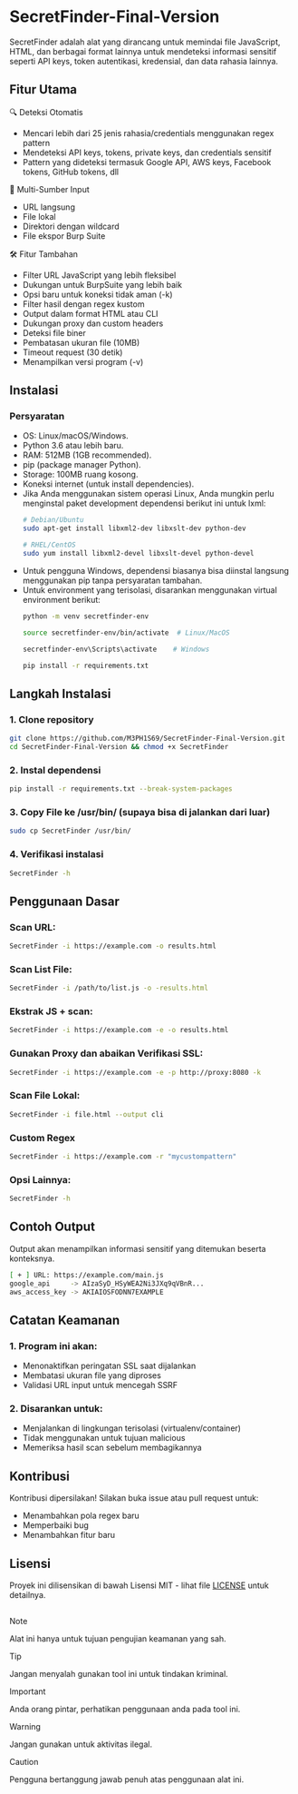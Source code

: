 # SecretFinder-Final-Version
SecretFinder adalah alat yang dirancang untuk memindai file JavaScript, HTML, dan berbagai format lainnya untuk mendeteksi informasi sensitif seperti API keys, token autentikasi, kredensial, dan data rahasia lainnya.

## Fitur Utama
🔍 Deteksi Otomatis
  - Mencari lebih dari 25 jenis rahasia/credentials menggunakan regex pattern
  - Mendeteksi API keys, tokens, private keys, dan credentials sensitif
  - Pattern yang dideteksi termasuk Google API, AWS keys, Facebook tokens, GitHub tokens, dll

📂 Multi-Sumber Input
  - URL langsung
  - File lokal
  - Direktori dengan wildcard
  - File ekspor Burp Suite

🛠 Fitur Tambahan
  - Filter URL JavaScript yang lebih fleksibel
  - Dukungan untuk BurpSuite yang lebih baik
  - Opsi baru untuk koneksi tidak aman (-k)
  - Filter hasil dengan regex kustom
  - Output dalam format HTML atau CLI
  - Dukungan proxy dan custom headers
  - Deteksi file biner
  - Pembatasan ukuran file (10MB)
  - Timeout request (30 detik)
  - Menampilkan versi program (-v)

## Instalasi
### Persyaratan
- OS: Linux/macOS/Windows.
- Python 3.6 atau lebih baru.
- RAM: 512MB (1GB recommended).
- pip (package manager Python).
- Storage: 100MB ruang kosong.
- Koneksi internet (untuk install dependencies).
- Jika Anda menggunakan sistem operasi Linux, Anda mungkin perlu menginstal paket development dependensi berikut ini untuk lxml:
  ```bash
  # Debian/Ubuntu
  sudo apt-get install libxml2-dev libxslt-dev python-dev
  
  # RHEL/CentOS
  sudo yum install libxml2-devel libxslt-devel python-devel
  ```
- Untuk pengguna Windows, dependensi biasanya bisa diinstal langsung menggunakan pip tanpa persyaratan tambahan.
- Untuk environment yang terisolasi, disarankan menggunakan virtual environment berikut:
  ```bash
  python -m venv secretfinder-env
  
  source secretfinder-env/bin/activate  # Linux/MacOS
  
  secretfinder-env\Scripts\activate    # Windows
  
  pip install -r requirements.txt
  ```

## Langkah Instalasi
### 1. Clone repository
```bash
git clone https://github.com/M3PH1S69/SecretFinder-Final-Version.git
cd SecretFinder-Final-Version && chmod +x SecretFinder
```
### 2. Instal dependensi
```bash
pip install -r requirements.txt --break-system-packages
```
### 3. Copy File ke /usr/bin/ (supaya bisa di jalankan dari luar)
```bash
sudo cp SecretFinder /usr/bin/
```
### 4. Verifikasi instalasi
```bash
SecretFinder -h
```

## Penggunaan Dasar
### Scan URL:
```bash
SecretFinder -i https://example.com -o results.html
```
### Scan List File:
```bash
SecretFinder -i /path/to/list.js -o -results.html
```
### Ekstrak JS + scan:
```bash
SecretFinder -i https://example.com -e -o results.html
```
### Gunakan Proxy dan abaikan Verifikasi SSL:
```bash
SecretFinder -i https://example.com -e -p http://proxy:8080 -k
```
### Scan File Lokal:
```bash
SecretFinder -i file.html --output cli
```
### Custom Regex
```bash
SecretFinder -i https://example.com -r "mycustompattern"
```
### Opsi Lainnya:
```bash
SecretFinder -h
```

## Contoh Output
Output akan menampilkan informasi sensitif yang ditemukan beserta konteksnya.
```bash
[ + ] URL: https://example.com/main.js
google_api     -> AIzaSyD_HSyWEA2Ni3JXq9qVBnR...
aws_access_key -> AKIAIOSFODNN7EXAMPLE
```
## Catatan Keamanan
### 1. Program ini akan:
  - Menonaktifkan peringatan SSL saat dijalankan
  - Membatasi ukuran file yang diproses
  - Validasi URL input untuk mencegah SSRF
### 2. Disarankan untuk:
  - Menjalankan di lingkungan terisolasi (virtualenv/container)
  - Tidak menggunakan untuk tujuan malicious
  - Memeriksa hasil scan sebelum membagikannya

## Kontribusi
Kontribusi dipersilakan! Silakan buka issue atau pull request untuk:
- Menambahkan pola regex baru
- Memperbaiki bug
- Menambahkan fitur baru

## Lisensi
Proyek ini dilisensikan di bawah Lisensi MIT - lihat file [LICENSE](https://github.com/M3PH1S69/SecretFinder-Final-Version/blob/main/LICENSE) untuk detailnya.

##
> [!NOTE]
> Alat ini hanya untuk tujuan pengujian keamanan yang sah.

> [!TIP]
> Jangan menyalah gunakan tool ini untuk tindakan kriminal.

> [!IMPORTANT]
> Anda orang pintar, perhatikan penggunaan anda pada tool ini.

> [!WARNING]
> Jangan gunakan untuk aktivitas ilegal.

> [!CAUTION]
> Pengguna bertanggung jawab penuh atas penggunaan alat ini.
